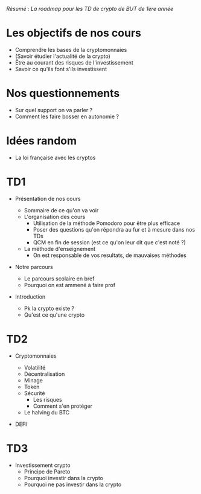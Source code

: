 _Résumé : La roadmap pour les TD de crypto de BUT de 1ère année_

# Les objectifs de nos cours

- Comprendre les bases de la cryptomonnaies
- (Savoir étudier l'actualité de la crypto)
- Être au courant des risques de l'investissement
- Savoir ce qu'ils font s'ils investissent

# Nos questionnements

- Sur quel support on va parler ?
- Comment les faire bosser en autonomie ?

# Idées random

- La loi française avec les cryptos

# TD1

- Présentation de nos cours

  - Sommaire de ce qu'on va voir
  - L'organisation des cours
    - Utilisation de la méthode Pomodoro pour être plus efficace
    - Poser des questions qu'on répondra au fur et à mesure dans nos TDs
    - QCM en fin de session (est ce qu'on leur dit que c'est noté ?)
  - La méthode d'enseignement
    - On est responsable de vos resultats, de mauvaises méthodes

- Notre parcours

  - Le parcours scolaire en bref
  - Pourquoi on est ammené à faire prof

- Introduction
  - Pk la crypto existe ?
  - Qu'est ce qu'une crypto

# TD2

- Cryptomonnaies

  - Volatilité
  - Décentralisation
  - Minage
  - Token
  - Sécurité
    - Les risques
    - Comment s'en protéger
  - Le halving du BTC

- DEFI

# TD3

- Investissement crypto
  - Principe de Pareto
  - Pourquoi investir dans la crypto
  - Pourquoi ne pas investir dans la crypto
